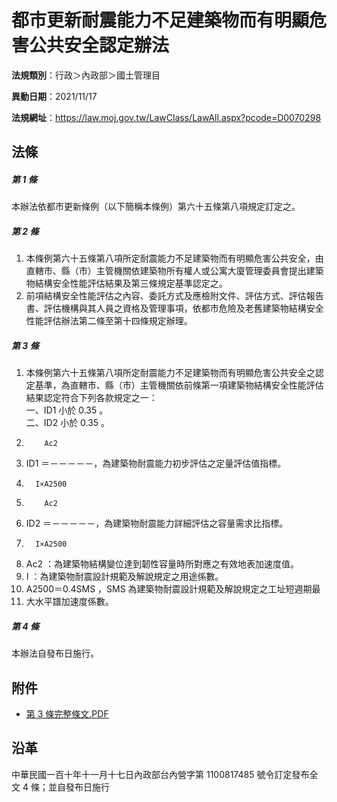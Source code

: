 # 都市更新耐震能力不足建築物而有明顯危害公共安全認定辦法


**法規類別**：行政＞內政部＞國土管理目

**異動日期**：2021/11/17  

**法規網址**：https://law.moj.gov.tw/LawClass/LawAll.aspx?pcode=D0070298



## 法條
##### 第 1 條
本辦法依都市更新條例（以下簡稱本條例）第六十五條第八項規定訂定之。

##### 第 2 條
1. 本條例第六十五條第八項所定耐震能力不足建築物而有明顯危害公共安全，由直轄市、縣（市）主管機關依建築物所有權人或公寓大廈管理委員會提出建築物結構安全性能評估結果及第三條規定基準認定之。
1. 前項結構安全性能評估之內容、委託方式及應檢附文件、評估方式、評估報告書、評估機構與其人員之資格及管理事項，依都市危險及老舊建築物結構安全性能評估辦法第二條至第十四條規定辦理。

##### 第 3 條
1. 本條例第六十五條第八項所定耐震能力不足建築物而有明顯危害公共安全之認定基準，為直轄市、縣（市）主管機關依前條第一項建築物結構安全性能評估結果認定符合下列各款規定之一：  
一、ID1 小於 0.35 。  
二、ID2 小於 0.35 。
1.         Ac2
1. ID1 ＝－－－－－，為建築物耐震能力初步評估之定量評估值指標。
1.       I×A2500
1.         Ac2
1. ID2 ＝－－－－－，為建築物耐震能力詳細評估之容量需求比指標。
1.       I×A2500
1. Ac2 ：為建築物結構變位達到韌性容量時所對應之有效地表加速度值。
1. I ：為建築物耐震設計規範及解說規定之用途係數。
1. A2500＝0.4SMS ，SMS 為建築物耐震設計規範及解說規定之工址短週期最
1. 大水平譜加速度係數。

##### 第 4 條
本辦法自發布日施行。
## 附件
* [第 3 條完整條文.PDF](https://law.moj.gov.tw/LawClass/LawGetFile.ashx?FileId=0000304291)
## 沿革
中華民國一百十年十一月十七日內政部台內營字第 1100817485 號令訂定發布全文 4  條；並自發布日施行
